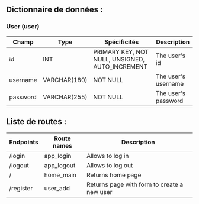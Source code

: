 ## Dictionnaire de données :

### User (user)
| Champ | Type | Spécificités | Description |
|-----------|-----------|-----------|-----------|
| id | INT | PRIMARY KEY, NOT NULL, UNSIGNED, AUTO_INCREMENT | The user's id |
| username | VARCHAR(180) | NOT NULL | The user's username |
| password | VARCHAR(255) | NOT NULL | The user's password |

## Liste de routes :

| Endpoints | Route names | Description |
|-----------|-----------|-----------|
| /login | app_login | Allows to log in | 
| /logout | app_logout | Allows to log out | 
| / | home_main | Returns home page | 
| /register | user_add | Returns page with form to create a new user | 
